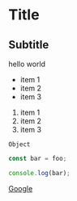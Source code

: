 # Title

## Subtitle

hello world

* item 1
* item 2
* item 3

1. item 1
2. item 2
3. item 3

`Object`

```javascript
const bar = foo;

console.log(bar);
```

[Google](https://google.com)
